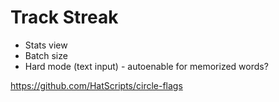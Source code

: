 # Track Streak
* Stats view
* Batch size
* Hard mode (text input) - autoenable for memorized words?

https://github.com/HatScripts/circle-flags
